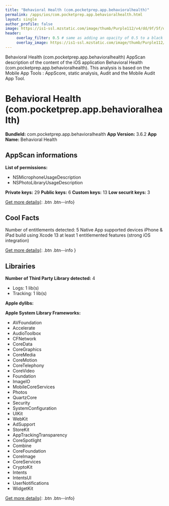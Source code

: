 ```yaml
---
title: "Behavioral Health (com.pocketprep.app.behavioralhealth)"
permalink: /apps/ios/com.pocketprep.app.behavioralhealth.html
layout: single
author_profile: false
image: https://is1-ssl.mzstatic.com/image/thumb/Purple112/v4/dd/9f/5f/dd9f5ff6-ea99-a085-675c-6108941c74e4/AppIcon-0-1x_U007emarketing-0-7-0-85-220.png/512x512bb.jpg
header: 
     overlay_filter: 0.5 # same as adding an opacity of 0.5 to a black background
     overlay_image: https://is1-ssl.mzstatic.com/image/thumb/Purple112/v4/dd/9f/5f/dd9f5ff6-ea99-a085-675c-6108941c74e4/AppIcon-0-1x_U007emarketing-0-7-0-85-220.png/512x512bb.jpg
---
```

Behavioral Health (com.pocketprep.app.behavioralhealth) AppScan description of the content of the iOS application Behavioral Health (com.pocketprep.app.behavioralhealth). This analysis is based on the Mobile App Tools : AppScore, static analysis, Audit and the Mobile Audit App Tool.

# Behavioral Health (com.pocketprep.app.behavioralhealth)

**BundleId:** com.pocketprep.app.behavioralhealth
**App Version:** 3.6.2
**App Name:** Behavioral Health


## AppScan informations 

**List of permissions:** 
- NSMicrophoneUsageDescription
- NSPhotoLibraryUsageDescription
  
  
**Private keys:** 29
**Public keys:** 6
**Custom keys:** 13
**Low securit keys:** 3
  
[Get more details](/pricing.html){: .btn .btn--info}

## Cool Facts

Number of entitlements detected: 5
Native App
supported devices iPhone & iPad
build using Xcode 13
at least 1 entitlemented features (strong iOS integration)
  
[Get more details](/pricing.html){: .btn .btn--info }

## Librairies 
**Number of Third Party Library detected:** 4
- Logs: 1 lib(s)
- Tracking: 1 lib(s)


**Apple dylibs:**


**Apple System Library Frameworks:**
- AVFoundation
- Accelerate
- AudioToolbox
- CFNetwork
- CoreData
- CoreGraphics
- CoreMedia
- CoreMotion
- CoreTelephony
- CoreVideo
- Foundation
- ImageIO
- MobileCoreServices
- Photos
- QuartzCore
- Security
- SystemConfiguration
- UIKit
- WebKit
- AdSupport
- StoreKit
- AppTrackingTransparency
- CoreSpotlight
- Combine
- CoreFoundation
- CoreImage
- CoreServices
- CryptoKit
- Intents
- IntentsUI
- UserNotifications
- WidgetKit


  
[Get more details](/pricing.html){: .btn .btn--info}

